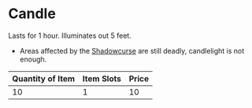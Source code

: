 # Candle

Lasts for 1 hour. Illuminates out 5 feet.

- Areas affected by the [Shadowcurse](../../../../Hazards/Shadowcurse.md) are still deadly, candlelight is not enough.

| Quantity of Item | Item Slots | Price |
| ---------------- | ---------- | ----- |
| 10               | 1          | 10    |
